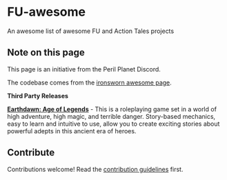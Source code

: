 # FU-awesome
An awesome list of awesome FU and Action Tales projects

## Note on this page

This page is an initiative from the Peril Planet Discord.

The codebase comes from the [ironsworn awesome page](https://github.com/Billiam/awesome-ironsworn).


**Third Party Releases** 

[**Earthdawn: Age of Legends**](https://www.drivethrurpg.com/en/product/176986/earthdawn-the-age-of-legend-english) - This is a roleplaying game set in a world of high adventure, high magic, and terrible danger. Story-based mechanics, easy to learn and intuitive to use, allow you to create exciting stories about powerful adepts in this ancient era of heroes.


## Contribute

Contributions welcome! Read the [contribution guidelines](https://github.com/othelarian/FU-awesome/blob/main/contributing.md) first.
